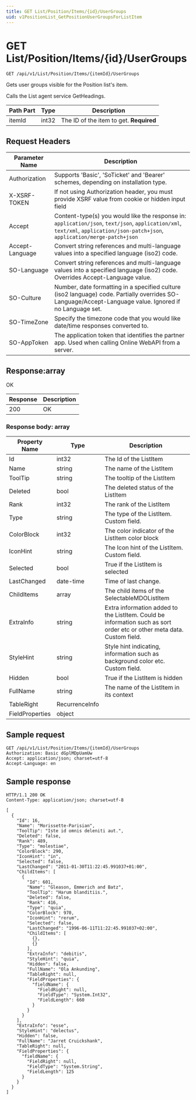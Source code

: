 ```yaml
---
title: GET List/Position/Items/{id}/UserGroups
uid: v1PositionList_GetPositionUserGroupsForListItem
---
```


# GET List/Position/Items/{id}/UserGroups

```http
GET /api/v1/List/Position/Items/{itemId}/UserGroups
```

Gets user groups visible for the Position list's item.


Calls the List agent service GetHeadings.





| Path Part | Type | Description |
|-----------|------|-------------|
| itemId | int32 | The ID of the item to get. **Required** |



## Request Headers

| Parameter Name | Description |
|----------------|-------------|
| Authorization  | Supports 'Basic', 'SoTicket' and 'Bearer' schemes, depending on installation type. |
| X-XSRF-TOKEN   | If not using Authorization header, you must provide XSRF value from cookie or hidden input field |
| Accept         | Content-type(s) you would like the response in: `application/json`, `text/json`, `application/xml`, `text/xml`, `application/json-patch+json`, `application/merge-patch+json` |
| Accept-Language | Convert string references and multi-language values into a specified language (iso2) code. |
| SO-Language | Convert string references and multi-language values into a specified language (iso2) code. Overrides Accept-Language value. |
| SO-Culture | Number, date formatting in a specified culture (iso2 language) code. Partially overrides SO-Language/Accept-Language value. Ignored if no Language set. |
| SO-TimeZone | Specify the timezone code that you would like date/time responses converted to. |
| SO-AppToken | The application token that identifies the partner app. Used when calling Online WebAPI from a server. |


## Response:array

OK

| Response | Description |
|----------------|-------------|
| 200 | OK |

### Response body: array

| Property Name | Type |  Description |
|----------------|------|--------------|
| Id | int32 | The Id of the ListItem |
| Name | string | The name of the ListItem |
| ToolTip | string | The tooltip of the ListItem |
| Deleted | bool | The deleted status of the ListItem |
| Rank | int32 | The rank of the ListItem |
| Type | string | The type of the ListItem. Custom field. |
| ColorBlock | int32 | The color indicator of the ListItem color block |
| IconHint | string | The Icon hint of the ListItem. Custom field. |
| Selected | bool | True if the ListItem is selected |
| LastChanged | date-time | Time of last change. |
| ChildItems | array | The child items of the SelectableMDOListItem |
| ExtraInfo | string | Extra information added to the ListItem. Could be information such as sort order etc or other meta data. Custom field. |
| StyleHint | string | Style hint indicating, information such as background color etc. Custom field. |
| Hidden | bool | True if the ListItem is hidden |
| FullName | string | The name of the ListItem in its context |
| TableRight | RecurrenceInfo |  |
| FieldProperties | object |  |

## Sample request

```http!
GET /api/v1/List/Position/Items/{itemId}/UserGroups
Authorization: Basic dGplMDpUamUw
Accept: application/json; charset=utf-8
Accept-Language: en
```

## Sample response

```http_
HTTP/1.1 200 OK
Content-Type: application/json; charset=utf-8

[
  {
    "Id": 16,
    "Name": "Morissette-Parisian",
    "ToolTip": "Iste id omnis deleniti aut.",
    "Deleted": false,
    "Rank": 489,
    "Type": "molestiae",
    "ColorBlock": 290,
    "IconHint": "in",
    "Selected": false,
    "LastChanged": "2011-01-30T11:22:45.991037+01:00",
    "ChildItems": [
      {
        "Id": 601,
        "Name": "Gleason, Emmerich and Batz",
        "ToolTip": "Harum blanditiis.",
        "Deleted": false,
        "Rank": 416,
        "Type": "quia",
        "ColorBlock": 970,
        "IconHint": "rerum",
        "Selected": false,
        "LastChanged": "1996-06-11T11:22:45.991037+02:00",
        "ChildItems": [
          {},
          {}
        ],
        "ExtraInfo": "debitis",
        "StyleHint": "quia",
        "Hidden": false,
        "FullName": "Ola Ankunding",
        "TableRight": null,
        "FieldProperties": {
          "fieldName": {
            "FieldRight": null,
            "FieldType": "System.Int32",
            "FieldLength": 660
          }
        }
      }
    ],
    "ExtraInfo": "esse",
    "StyleHint": "delectus",
    "Hidden": false,
    "FullName": "Jarret Cruickshank",
    "TableRight": null,
    "FieldProperties": {
      "fieldName": {
        "FieldRight": null,
        "FieldType": "System.String",
        "FieldLength": 125
      }
    }
  }
]
```